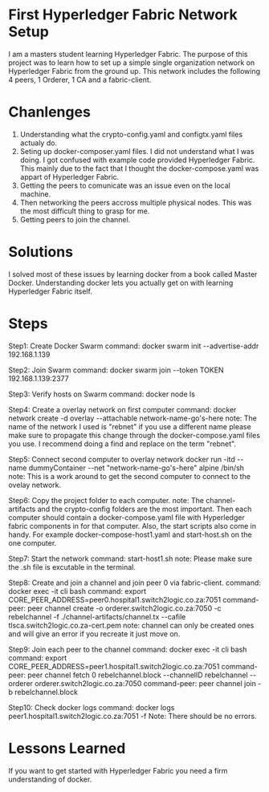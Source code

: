 # First Hyperledger Fabric Network Setup
I am a masters student learning Hyperledger Fabric. The purpose of this project was to learn how to set up a simple single organization network on Hyperledger Fabric from the ground up. This network includes the following 4 peers, 1 Orderer, 1 CA and a fabric-client. 

# Chanlenges
1. Understanding what the crypto-config.yaml and configtx.yaml files actualy do. 
2. Seting up docker-composer.yaml files. I did not understand what I was doing. I got confused with example code provided Hyperledger Fabric. This mainly due to the fact that I thought the docker-compose.yaml was appart of Hyperledger Fabric. 
3. Getting the peers to comunicate was an issue even on the local machine.
4. Then networking the peers accross multiple physical nodes. This was the most difficult thing to grasp for me.
5. Getting peers to join the channel.

# Solutions
I solved most of these issues by learning docker from a book called Master Docker.  Understanding docker lets you actually get on with learning Hyperledger Fabric itself. 

# Steps
Step1: Create Docker Swarm
command: docker swarm init --advertise-addr 192.168.1.139

Step2: Join Swarm
command: docker swarm join --token TOKEN 192.168.1.139:2377

Step3: Verify hosts on Swarm
command: docker node ls

Step4: Create a overlay network on first computer
command: docker network create -d overlay --attachable network-name-go's-here
note: The name of the network I used is "rebnet" if you use a different name please make sure to propagate this change through the docker-compose.yaml files you use. I recommend doing a find and replace on the term "rebnet". 

Step5: Connect second computer to overlay network
docker run -itd --name dummyContainer --net "network-name-go's-here" alpine /bin/sh
note: This is a work around to get the second computer to connect to the ovelay network.

Step6: Copy the project folder to each computer. 
note: The channel-artifacts and the crypto-config folders are the most important. Then each computer should contain a docker-compose.yaml file with Hyperledger fabric components in for that computer. Also, the start scripts also come in handy. For example docker-compose-host1.yaml and start-host.sh on the one computer. 

Step7: Start the network
command: start-host1.sh
note: Please make sure the .sh file is excutable in the terminal. 

Step8: Create and join a channel and join peer 0 via fabric-client.
command: docker exec -it cli bash
command: export CORE_PEER_ADDRESS=peer0.hospital1.switch2logic.co.za:7051
command-peer: peer channel create -o orderer.switch2logic.co.za:7050 -c rebelchannel -f ./channel-artifacts/channel.tx --cafile tlsca.switch2logic.co.za-cert.pem
note: channel can only be created ones and will give an error if you recreate it just move on.

Step9: Join each peer to the channel
command: docker exec -it cli bash
command: export CORE_PEER_ADDRESS=peer1.hospital1.switch2logic.co.za:7051
command-peer: peer channel fetch 0 rebelchannel.block --channelID rebelchannel --orderer orderer.switch2logic.co.za:7050
command-peer: peer channel join -b rebelchannel.block

Step10: Check docker logs
command: docker logs peer1.hospital1.switch2logic.co.za:7051 -f
Note: There should be no errors. 


# Lessons Learned
If you want to get started with Hyperledger Fabric you need a firm understanding of docker.

